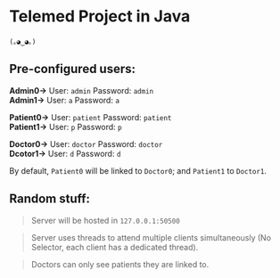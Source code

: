 # Telemed Project in Java

    (｡◕‿◕｡)

## Pre-configured users:

<b>Admin0-></b> User: `admin` Password: `admin` <br>
<b>Admin1-></b> User: `a` Password: `a` <br>

<b>Patient0-></b> User: `patient` Password: `patient` <br>
<b>Patient1-></b> User: `p` Password: `p` <br>

<b>Doctor0-></b> User: `doctor` Password: `doctor` <br>
<b>Dcotor1-></b> User: `d` Password: `d` <br>

By default, `Patient0` will be linked to `Doctor0`; and `Patient1` to `Doctor1`.

## Random stuff:

>Server will be hosted in `127.0.0.1:50500`

>Server uses threads to attend multiple clients simultaneously (No Selector, each client has a dedicated thread).

>Doctors can only see patients they are linked to.
